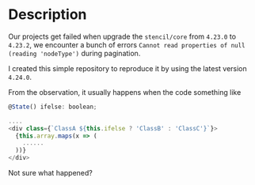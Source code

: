 # Description

Our projects get failed when upgrade the `stencil/core` from `4.23.0` to `4.23.2`, we encounter a bunch of errors `Cannot read properties of null (reading 'nodeType')` during pagination.

I created this simple repository to reproduce it by using the latest version `4.24.0`.

From the observation, it usually happens when the code something like

```js
@State() ifelse: boolean;

....
<div class={`ClassA ${this.ifelse ? 'ClassB' : 'ClassC'}`}>
  {this.array.maps(x => (
    ......
  ))}
</div>
```

Not sure what happened?
